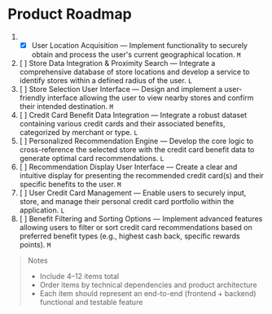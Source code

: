 # Product Roadmap

1. - [x] User Location Acquisition — Implement functionality to securely obtain and process the user's current geographical location. `M`
2. [ ] Store Data Integration & Proximity Search — Integrate a comprehensive database of store locations and develop a service to identify stores within a defined radius of the user. `L`
3. [ ] Store Selection User Interface — Design and implement a user-friendly interface allowing the user to view nearby stores and confirm their intended destination. `M`
4. [ ] Credit Card Benefit Data Integration — Integrate a robust dataset containing various credit cards and their associated benefits, categorized by merchant or type. `L`
5. [ ] Personalized Recommendation Engine — Develop the core logic to cross-reference the selected store with the credit card benefit data to generate optimal card recommendations. `L`
6. [ ] Recommendation Display User Interface — Create a clear and intuitive display for presenting the recommended credit card(s) and their specific benefits to the user. `M`
7. [ ] User Credit Card Management — Enable users to securely input, store, and manage their personal credit card portfolio within the application. `L`
8. [ ] Benefit Filtering and Sorting Options — Implement advanced features allowing users to filter or sort credit card recommendations based on preferred benefit types (e.g., highest cash back, specific rewards points). `M`

> Notes
> - Include 4–12 items total
> - Order items by technical dependencies and product architecture
> - Each item should represent an end-to-end (frontend + backend) functional and testable feature
